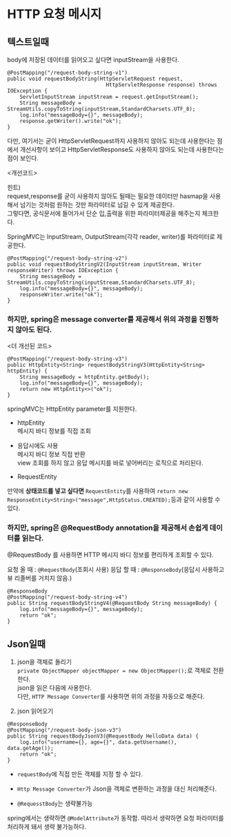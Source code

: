 # HTTP 요청 메시지

## 텍스트일때

body에 저장된 데이터를 읽어오고 싶다면 inputStream을 사용한다.<br>

```
@PostMapping("/request-body-string-v1")
public void requestBodyString(HttpServletRequest request,
                                HttpServletResponse response) throws IOException {
    ServletInputStream inputStream = request.getInputStream();
    String messageBody = StreamUtils.copyToString(inputStream,StandardCharsets.UTF_8);
    log.info("messageBody={}", messageBody);
    response.getWriter().write("ok");
}
```

다만, 여기서는 굳이 HttpServletRequest까지 사용하지 않아도 되는데 사용한다는 점에서 개선사항이 보이고 HttpServletResponse도 사용하지 않아도 되는데 사용한다는 점이 보인다.<br>

<개선코드>


힌트) <br>
request,response를 굳이 사용하지 않아도 될때는 필요한 데이터만 hasmap을 사용해서 넘기는 것처럼 원하는 것만 파라미터로 넘길 수 있게 제공한다.<br>
그렇다면, 공식문서에 들어가서 단순 입,출력을 위한 파라미터제공을 해주는지 체크한다.<br>

SpringMVC는 InputStream, OutputStream(각각 reader, writer)를 파라미터로 제공한다.<br>


```
@PostMapping("/request-body-string-v2")
public void requestBodyStringV2(InputStream inputStream, Writer responseWriter) throws IOException {
    String messageBody = StreamUtils.copyToString(inputStream,StandardCharsets.UTF_8);
    log.info("messageBody={}", messageBody);
    responseWriter.write("ok");
}
```

### 하지만, spring은 message converter를 제공해서 위의 과정을 진행하지 않아도 된다. 


<더 개선된 코드>
```
@PostMapping("/request-body-string-v3")
public HttpEntity<String> requestBodyStringV3(HttpEntity<String> httpEntity) {
    String messageBody = httpEntity.getBody();
    log.info("messageBody={}", messageBody);
    return new HttpEntity<>("ok");
}
```
springMVC는 HttpEntity parameter를 지원한다.<br>

- httpEntity<br>
메시지 바디 정보를 직접 조회

- 응답시에도 사용<br>
메시지 바디 정보 직접 반환<br>
view 조회를 하지 않고 응답 메시지를 바로 넣어버리는 로직으로 처리된다.<br>

- RequestEntity

만약에 **상태코드를 넣고 싶다면** `RequestEntity`를 사용하여 `return new ResponseEntity<String>("message",HttpStatus.CREATED);`등과 같이 사용할 수 있다.<br>

### 하지만, spring은 @RequestBody annotation을 제공해서 손쉽게 데이터를 읽는다.<br>

@RequestBody 를 사용하면 HTTP 메시지 바디 정보를 편리하게 조회할 수 있다.<br>

요청 올 때 : `@RequestBody`(조회시 사용)
응답 할 때 : `@ResponseBody`(응답시 사용하고 뷰 리졸버를 거치지 않음.)

```
@ResponseBody
@PostMapping("/request-body-string-v4")
public String requestBodyStringV4(@RequestBody String messageBody) {
    log.info("messageBody={}", messageBody);
    return "ok";
}
```

## Json일때

1. json을 객체로 돌리기<br>
`private ObjectMapper objectMapper = new ObjectMapper();`로 객체로 전환한다.<br>
json을 읽은 다음에 사용한다.<br>
다만, `HTTP Message Converter`를 사용하면 위의 과정을 자동으로 해준다.<br>

2. json 읽어오기<br>

```
@ResponseBody
@PostMapping("/request-body-json-v3")
public String requestBodyJsonV3(@RequestBody HelloData data) {
    log.info("username={}, age={}", data.getUsername(), data.getAge());
    return "ok";
}
```

- `requestBody`에 직접 만든 객체를 지정 할 수 있다.<br>
- `Http Message Converter`가 Json을 객체로 변환하는 과정을 대신 처리해준다.

- `@RequesstBody`는 생략불가능

spring에서는 생략하면 `@ModelAttribute`가 동작함. 따라서 생략하면 요청 파라미터를 처리하게 돼서 생략 불가능하다.<br>